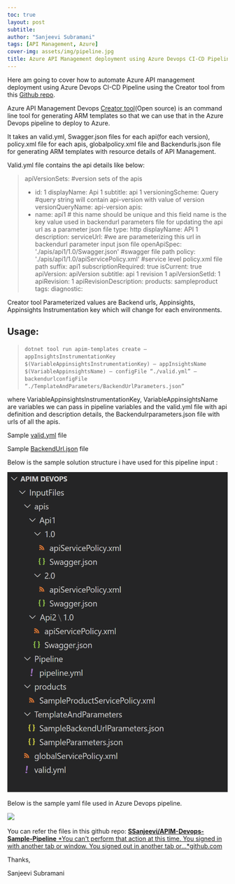 ```yaml
---
toc: true
layout: post
subtitle: 
author: "Sanjeevi Subramani"
tags: [API Management, Azure]
cover-img: assets/img/pipeline.jpg
title: Azure API Management deployment using Azure Devops CI-CD Pipeline using ARM templates and Yaml file
---
```


Here am going to cover how to automate Azure API management deployment using Azure Devops CI-CD Pipeline using the Creator tool from this [Github repo](https://github.com/Azure/azure-api-management-devops-resource-kit).

Azure API Management Devops [Creator tool](https://github.com/Azure/azure-api-management-devops-resource-kit/blob/master/src/APIM_ARMTemplate/README.md#Creator)(Open source) is an command line tool for generating ARM templates so that we can use that in the Azure Devops pipeline to deploy to Azure.

It takes an valid.yml, Swagger.json files for each api(for each version), policy.xml file for each apis, globalpolicy.xml file and Backendurls.json file for generating ARM templates with resource details of API Management.

Valid.yml file contains the api details like below:
>  apiVersionSets: #version sets of the apis
>  - id: 1
>  displayName: Api 1
>  subtitle: api 1
>  versioningScheme: Query #query string will contain api-version with value of version
>  versionQueryName: api-version
>  apis:
>  - name: api1 # this name should be unique and this field name is the key value used in backendurl parameters file for updating the api url as a parameter json file
>  type: http
>  displayName: API 1
>  description:
>  serviceUrl: #we are parameterizing this url in backendurl parameter input json file
>  openApiSpec: './apis/api1/1.0/Swagger.json' #swagger file path
>  policy: './apis/api1/1.0/apiServicePolicy.xml' #service level policy.xml file path
>  suffix: api1
>  subscriptionRequired: true
>  isCurrent: true
>  apiVersion: apiVersion
>  subtitle: api 1 revision 1 apiVersionSetId: 1
>  apiRevision: 1
>  apiRevisionDescription:
>  products: sampleproduct
>  tags:
>  diagnostic:

Creator tool Parameterized values are Backend urls, Appinsights, Appinsights Instrumentation key which will change for each environments.

## Usage:
>  `dotnet tool run apim-templates create — appInsightsInstrumentationKey $(VariableAppinsightsInstrumentationKey) — appInsightsName $(VariableAppinsightsName) — configFile “./valid.yml” — backendurlconfigFile “./TemplateAndParameters/BackendUrlParameters.json”`

where VariableAppinsightsInstrumentationKey, VariableAppinsightsName are variables we can pass in pipeline variables and the valid.yml file with api definition and description details, the Backendulrparameters.json file with urls of all the apis.

Sample [valid.yml](https://github.com/SSanjeevi/APIM-Devops-Sample-Pipeline/blob/master/InputFiles/valid.yml) file

Sample [BackendUrl.json](https://github.com/SSanjeevi/APIM-Devops-Sample-Pipeline/blob/master/InputFiles/TemplateAndParameters/SampleBackendUrlParameters.json) file

Below is the sample solution structure i have used for this pipeline input :

![](./../assets/img/SolutionStructure.PNG)

Below is the sample yaml file used in Azure Devops pipeline.

![](https://cdn-images-1.medium.com/max/5152/1*cuZZ6myRIci6OhHjdyXzFg.png)

You can refer the files in this github repo:
[**SSanjeevi/APIM-Devops-Sample-Pipeline**
*You can't perform that action at this time. You signed in with another tab or window. You signed out in another tab or…*github.com](https://github.com/SSanjeevi/APIM-Devops-Sample-Pipeline)

Thanks,

Sanjeevi Subramani

